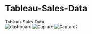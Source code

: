 # Tableau-Sales-Data
Tableau-Sales Data
<br>
![dashboard](https://github.com/fdurmaz1/SQL_Company_project/assets/133916817/2f12e265-44a2-4bf1-9fb2-c5cf23bfbe54)
![Capture](https://github.com/fdurmaz1/SQL_Company_project/assets/133916817/1679b2c4-e5d9-4de0-b200-103532f1522b)
![Capture2](https://github.com/fdurmaz1/SQL_Company_project/assets/133916817/f6e661ef-0a4b-41b1-a455-15212e4b9c5f)
